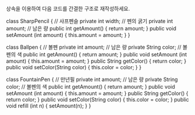 상속을 이용하여 다음 코드를 간결한 구조로 재작성하세요. 

class SharpPencil { // 샤프펜슬
   private int width; // 펜의 굵기
   private int amount; // 남은 량
   public int getAmount() { return amount; }
   public void setAmount (int amount) { this.amount = amount; }
}

class Ballpen  { // 볼펜
   private int amount; // 남은 량
   private String color; // 볼펜의 색
   public int getAmount() { return amount; }
   public void setAmount (int amount) { this.amount = amount; }
   public String getColor() { return color; }
   public void setColor(String color) { this.color = color; }
}

class FountainPen { // 만년필
   private int amount; // 남은 량
   private String color; // 볼펜의 색
   public int getAmount() { return amount; }
   public void setAmount (int amount) { this.amount = amount; }
   public String getColor() { return color; }
   public void setColor(String color) { this.color = color; }
   public void refill (int n) { setAmount(n); }
}